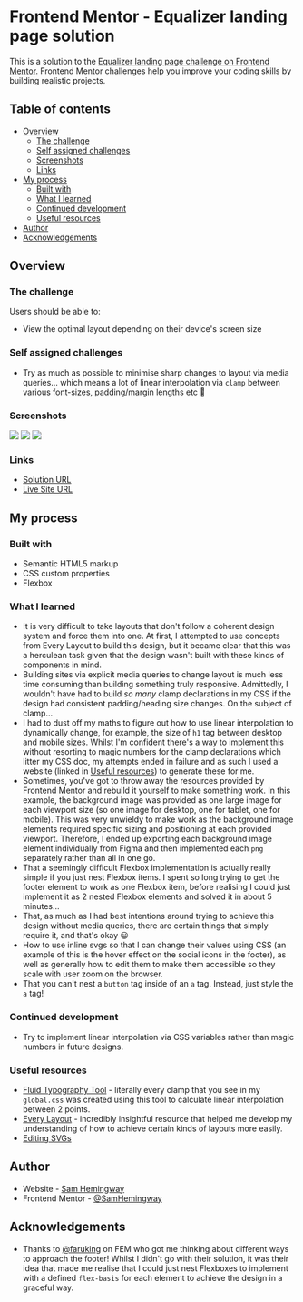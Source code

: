# Frontend Mentor - Equalizer landing page solution

This is a solution to the [Equalizer landing page challenge on Frontend Mentor](https://www.frontendmentor.io/challenges/equalizer-landing-page-7VJ4gp3DE). Frontend Mentor challenges help you improve your coding skills by building realistic projects.

## Table of contents

- [Overview](#overview)
  - [The challenge](#the-challenge)
  - [Self assigned challenges](#self-assigned-challenges)
  - [Screenshots](#screenshots)
  - [Links](#links)
- [My process](#my-process)
  - [Built with](#built-with)
  - [What I learned](#what-i-learned)
  - [Continued development](#continued-development)
  - [Useful resources](#useful-resources)
- [Author](#author)
- [Acknowledgements](#acknowledgements)

## Overview

### The challenge

Users should be able to:

- View the optimal layout depending on their device's screen size

### Self assigned challenges

- Try as much as possible to minimise sharp changes to layout via media queries... which means a lot of linear interpolation via `clamp` between various font-sizes, padding/margin lengths etc 🤮

### Screenshots

![](screenshot-desktop.png)
![](screenshot-tablet.png)
![](screenshot-mobile.png)

### Links

- [Solution URL](https://www.frontendmentor.io/solutions/equalizer-landing-page-responsive-size-changes-GXv6KXlSUI)
- [Live Site URL](https://sh-equalizer.netlify.app/)

## My process

### Built with

- Semantic HTML5 markup
- CSS custom properties
- Flexbox

### What I learned

- It is very difficult to take layouts that don't follow a coherent design system and force them into one. At first, I attempted to use concepts from Every Layout to build this design, but it became clear that this was a herculean task given that the design wasn't built with these kinds of components in mind.
- Building sites via explicit media queries to change layout is much less time consuming than building something truly responsive. Admittedly, I wouldn't have had to build _so many_ clamp declarations in my CSS if the design had consistent padding/heading size changes. On the subject of clamp...
- I had to dust off my maths to figure out how to use linear interpolation to dynamically change, for example, the size of `h1` tag between desktop and mobile sizes. Whilst I'm confident there's a way to implement this without resorting to magic numbers for the clamp declarations which litter my CSS doc, my attempts ended in failure and as such I used a website (linked in [Useful resources](#useful-resources)) to generate these for me.
- Sometimes, you've got to throw away the resources provided by Frontend Mentor and rebuild it yourself to make something work. In this example, the background image was provided as one large image for each viewport size (so one image for desktop, one for tablet, one for mobile). This was very unwieldy to make work as the background image elements required specific sizing and positioning at each provided viewport. Therefore, I ended up exporting each background image element individually from Figma and then implemented each `png` separately rather than all in one go.
- That a seemingly difficult Flexbox implementation is actually really simple if you just nest Flexbox items. I spent so long trying to get the footer element to work as one Flexbox item, before realising I could just implement it as 2 nested Flexbox elements and solved it in about 5 minutes...
- That, as much as I had best intentions around trying to achieve this design without media queries, there are certain things that simply require it, and that's okay 😀
- How to use inline svgs so that I can change their values using CSS (an example of this is the hover effect on the social icons in the footer), as well as generally how to edit them to make them accessible so they scale with user zoom on the browser.
- That you can't nest a `button` tag inside of an `a` tag. Instead, just style the `a` tag!

### Continued development

- Try to implement linear interpolation via CSS variables rather than magic numbers in future designs.

### Useful resources

- [Fluid Typography Tool](https://fluidtypography.com/#app-get-started) - literally every clamp that you see in my `global.css` was created using this tool to calculate linear interpolation between 2 points.
- [Every Layout](https://every-layout.dev/) - incredibly insightful resource that helped me develop my understanding of how to achieve certain kinds of layouts more easily.
- [Editing SVGs](https://www.w3schools.com/html/html5_svg.asp)

## Author

- Website - [Sam Hemingway](https://samhemingway.dev)
- Frontend Mentor - [@SamHemingway](https://www.frontendmentor.io/profile/samhemingway)

## Acknowledgements

- Thanks to [@faruking](https://www.frontendmentor.io/profile/faruking) on FEM who got me thinking about different ways to approach the footer! Whilst I didn't go with their solution, it was their idea that made me realise that I could just nest Flexboxes to implement with a defined `flex-basis` for each element to achieve the design in a graceful way.
